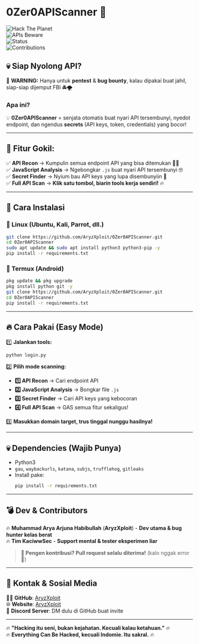 # **0Zer0APIScanner** 🚀  

![Hack The Planet](https://img.shields.io/badge/Hack-The%20Planet-red?style=flat-square)  
![APIs Beware](https://img.shields.io/badge/APIs-Beware-orange?style=flat-square)  
![Status](https://img.shields.io/badge/Status-Still%20Alive-green?style=flat-square)  
![Contributions](https://img.shields.io/badge/Contributions-Hell%20Yeah!-yellow?style=flat-square)  

## **💀 Siap Nyolong API?**  
🚨 **WARNING:** Hanya untuk **pentest** & **bug bounty**, kalau dipakai buat jahil, siap-siap dijemput FBI 🚔🌪️  

### **Apa ini?**  
💡 **0Zer0APIScanner** = senjata otomatis buat nyari API tersembunyi, nyedot endpoint, dan ngendus **secrets** (API keys, token, credentials) yang bocor!  

---

## **🎯 Fitur Gokil:**  
✅ **API Recon** → Kumpulin semua endpoint API yang bisa ditemukan 🕵️‍♂️  
✅ **JavaScript Analysis** → Ngebongkar `.js` buat nyari API tersembunyi 🤓  
✅ **Secret Finder** → Nyium bau API keys yang lupa disembunyiin 🤫  
✅ **Full API Scan** → **Klik satu tombol, biarin tools kerja sendiri!** 🔥  

---

## **👅 Cara Instalasi**  

### **📌 Linux (Ubuntu, Kali, Parrot, dll.)**  
```sh
git clone https://github.com/AryzXploit/0Zer0APIScanner.git
cd 0Zer0APIScanner
sudo apt update && sudo apt install python3 python3-pip -y
pip install -r requirements.txt
```

### **📌 Termux (Android)**  
```sh
pkg update && pkg upgrade
pkg install python git -y
git clone https://github.com/AryzXploit/0Zer0APIScanner.git
cd 0Zer0APIScanner
pip install -r requirements.txt
```

---

## **🔥 Cara Pakai (Easy Mode)**  
1️⃣ **Jalankan tools:**  
   ```sh
   python login.py
   ```  
2️⃣ **Pilih mode scanning:**  
   - **1️⃣ API Recon** → Cari endpoint API  
   - **2️⃣ JavaScript Analysis** → Bongkar file `.js`  
   - **3️⃣ Secret Finder** → Cari API keys yang kebocoran  
   - **4️⃣ Full API Scan** → GAS semua fitur sekaligus!  

3️⃣ **Masukkan domain target, trus tinggal nunggu hasilnya!**  

---

## **💀 Dependencies (Wajib Punya)**  
- Python3  
- `gau`, `waybackurls`, `katana`, `subjs`, `trufflehog`, `gitleaks`  
- Install pake:  
   ```sh
   pip install -r requirements.txt
   ```  

---

## **💣 Dev & Contributors**  
🔥 **Muhammad Arya Arjuna Habibullah** (**AryzXploit**) - **Dev utama & bug hunter kelas berat**  
🔥 **Tim KaciwwSec** - **Support mental & tester eksperimen liar**  

> **🚀 Pengen kontribusi? Pull request selalu diterima!** (kalo nggak error 👀)  

---

## **📌 Kontak & Sosial Media**  
👨‍💻 **GitHub**: [AryzXploit](https://github.com/AryzXploit)  
🌐 **Website**: [AryzXploit](https://lostsec.xyz)  
📲 **Discord Server**: DM dulu di GitHub buat invite  

---

🔥 **"Hacking itu seni, bukan kejahatan. Kecuali kalau ketahuan."** 🔥  
🔥 **Everything Can Be Hacked, kecuali Indomie. Itu sakral.** 🔥  


